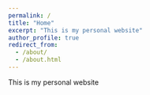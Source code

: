 ```yaml
---
permalink: /
title: "Home"
excerpt: "This is my personal website"
author_profile: true
redirect_from: 
  - /about/
  - /about.html
---
```


This is my personal website
